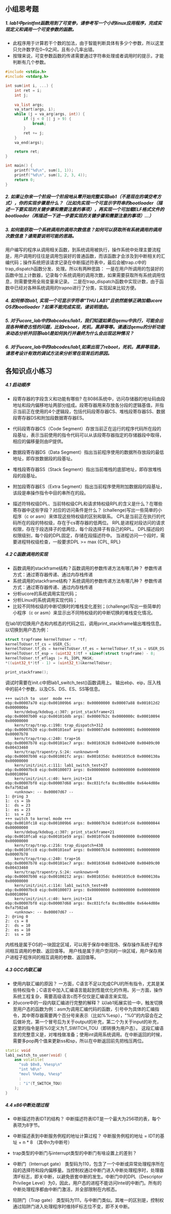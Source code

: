 ## 小组思考题
##### 1. lab1中printfmt函数用到了可变参，请参考写一个小的linux应用程序，完成实现定义和调用一个可变参数的函数。
* 此程序用于计算若干个数的加法，由于智能判断具体有多少个参数，所以这里只允许数字在0~9之间，且有小几率出错。
* 按理来说，可变参数函数的传递需要通过字符串处理或者调用时的提示，才能判断有几个参数。

``` cpp
#include <stdio.h>
#include <stdarg.h>

int sum(int i, ...) {
	int ret = i;
	int j;
	
	va_list args;
	va_start(args, i);
	while (j = va_arg(args, int)) {
		if (j < 0 || j > 9) {
			break;
		}
		ret += j;
	}
	va_end(args);

	return ret;
}

int main() {
	printf("%d\n", sum(1, 1));
	printf("%d\n", sum(1, 2, 3, 4));
	return 0;
}
```

##### 2. 如果让你来一个阶段一个阶段地从零开始完整实现lab1（不是现在的填空考方式），你的实现步骤是什么？（比如先实现一个可显示字符串的bootloader（描述一下要实现的关键步骤和需要注意的事项），再实现一个可加载ELF格式文件的bootloader（再描述一下进一步要实现的关键步骤和需要注意的事项）...）

##### 3. 如何能获取一个系统调用的调用次数信息？如何可以获取所有系统调用的调用次数信息？请简要说明可能的思路。
用户编写的程序从调用相关函数，到系统调用被执行，操作系统中处理主要流程是，用户调用的往往是调用包装好的普通函数，而该函数才会涉及到中断相关的汇编代码；操作系统把该请求记录在中断描述符表中，最后会被trap.c中的trap_dispatch函数分发、处理。所以有两种思路：
一是在用户所调用的包装好的函数中加上计数器，记录每个系统调用的调用次数，如果需要获取所有系统调用信息，则需要使用全局变量来记录。
二是在trap_dispatch函数中实现计数，由于函数中已经对各种系统调用的trapno进行了分类，实现起来比较方便。

##### 4. 如何修改lab1, 实现一个可显示字符串"THU LAB1"且依然能够正确加载ucore OS的bootloader？如果不能完成实现，请说明理由。

##### 5. 对于ucore_lab中的labcodes/lab1，我们知道如果在qemu中执行，可能会出现各种稀奇古怪的问题，比如reboot，死机，黑屏等等。请通过qemu的分析功能来动态分析并回答lab1是如何执行并最终为什么会出现这种情况？

##### 6. 对于ucore_lab中的labcodes/lab1,如果出现了reboot，死机，黑屏等现象，请思考设计有效的调试方法来分析常在现背后的原因。

## 各知识点小练习
##### 4.1 启动顺序
* 段寄存器的字段含义和功能有哪些?
在8086系统中，访问存储器的地址码由段地址和段内偏移地址两部分组成。段寄存器用来存放各分段的逻辑基值，并指示当前正在使用的4个逻辑段，包括代码段寄存器CS、堆栈段寄存器SS、数据段寄存器DS和附加段数据寄存器ES。
 * 代码段寄存器CS（Code Segment）存放当前正在运行的程序代码所在段的段基址，表示当前使用的指令代码可以从该段寄存器指定的存储器段中取得，相应的偏移量则由IP提供。
 * 数据段寄存器DS（Data Segment）指出当前程序使用的数据所存放段的最低地址，即存放数据段的段基址。
 * 堆栈段寄存器SS（Stack Segment）指出当前堆栈的底部地址，即存放堆栈段的段基址。
 * 附加段寄存器ES（Extra Segment）指出当前程序使用附加数据段的段基址，该段是串操作指令中目的串所在的段。

* 描述符特权级DPL、当前特权级CPL和请求特权级RPL的含义是什么？在哪些寄存器中这些字段？对应的访问条件是什么？ (challenge)写出一些简单的小程序（c or asm）来体现这些特权级的区别和联系。
CPL是当前正在执行的代码所在的段的特权级，存在于cs寄存器的低两位。
RPL是进程对段访问的请求权限，存在于段选择子的低两位，每个段选择子有自己的RPL。
DPL描述段的权限级别，每个段的DPL固定，存储在段描述符中。
当进程访问一个段时，需要进程特权级检查，一般要求DPL >= max {CPL, RPL}

##### 4.2 C函数调用的实现
* 函数调用的stackframe结构？函数调用的参数传递方法有哪几种？
参数传递方式：通过寄存器传递、通过内存栈传递
* 系统调用的stackframe结构？系统调用的参数传递方法有哪几种？
参数传递方式：通过寄存器传递、通过内存栈传递
* 分析ucore的系统调用实现代码；
* 分析Linux的系统调用实现代码；
* 比较不同特权级的中断切换时的堆栈变化差别；(challenge)写出一些简单的小程序（c or asm）来显示出不同特权级的的中断切换的堆栈变化情况。



在lab1的切换用户态和内核态的代码之后，调用print_stackframe输出堆栈信息。以切换到用户态为例：
``` cpp
struct trapframe kernelToUser = *tf;
kernelToUser.tf_cs = USER_CS;
kernelToUser.tf_ds = kernelToUser.tf_es = kernelToUser.tf_ss = USER_DS;
kernelToUser.tf_esp = (uint32_t)tf + sizeof(struct trapframe) - 8;
kernelToUser.tf_eflags |= FL_IOPL_MASK;
*((uint32_t*)tf - 1) = (uint32_t)&kernelToUser;

print_stackframe();
```
调试时需要在init.c中把lab1_switch_test()函数调用上。
输出ebp、eip，压入栈中的前4个参数，以及CS、DS、ES、SS等信息。

```
+++ switch to  user  mode +++
ebp:0x00007a70 eip:0x001009b6 args: 0x00000000 0x00007a88 0x001012d2 0x0000000a
    kern/debug/kdebug.c:307: print_stackframe+21
ebp:0x00007b00 eip:0x00101ddb args: 0x00007b2c 0x0000000c 0x00010094 0x00000000
    kern/trap/trap.c:198: trap_dispatch+312
ebp:0x00007b20 eip:0x00101eaf args: 0x00007a94 0x00000001 0x00000000 0x00007b78
    kern/trap/trap.c:240: trap+16
ebp:0x00007b78 eip:0x00101ec7 args: 0x00103628 0x00402e00 0x00409c00 0x00433460
    kern/trap/trapentry.S:24: <unknown>+0
ebp:0x00007b98 eip:0x001001fc args: 0x001035dc 0x001035c0 0x0000130a 0x00000000
    kern/init/init.c:111: lab1_switch_test+27
ebp:0x00007bc8 eip:0x00100073 args: 0x00000000 0x00000000 0x00000000 0x00010094
    kern/init/init.c:40: kern_init+114
ebp:0x00007bf8 eip:0x00007d68 args: 0xc031fcfa 0xc08ed88e 0x64e4d08e 0xfa7502a8
    <unknow>: -- 0x00007d67 --
1: @ring 3
1:  cs = 1b
1:  ds = 23
1:  es = 23
1:  ss = 23
+++ switch to kernel mode +++
ebp:0x0010fc18 eip:0x001009b6 args: 0x00007b34 0x0010fcd4 0x00000044 0x00000000
    kern/debug/kdebug.c:307: print_stackframe+21
ebp:0x0010fca8 eip:0x00101e59 args: 0x0010fcd4 0x00000000 0x00000000 0x00000000
    kern/trap/trap.c:216: trap_dispatch+438
ebp:0x0010fcc8 eip:0x00101eaf args: 0x00007b34 0x00000001 0x00000000 0x00007b78
    kern/trap/trap.c:240: trap+16
ebp:0x00007b78 eip:0x00101ec7 args: 0x00103648 0x00402e00 0x00409c00 0x00433460
    kern/trap/trapentry.S:24: <unknown>+0
ebp:0x00007b98 eip:0x00100212 args: 0x001035dc 0x001035c0 0x0000130a 0x00000000
    kern/init/init.c:114: lab1_switch_test+49
ebp:0x00007bc8 eip:0x00100073 args: 0x00000000 0x00000000 0x00000000 0x00010094
    kern/init/init.c:40: kern_init+114
ebp:0x00007bf8 eip:0x00007d68 args: 0xc031fcfa 0xc08ed88e 0x64e4d08e 0xfa7502a8
    <unknow>: -- 0x00007d67 --
2: @ring 0
2:  cs = 8
2:  ds = 10
2:  es = 10
2:  ss = 10
```
内核栈是属于OS的一块固定区域，可以用于保存中断现场、保存操作系统子程序间相互调用的参数、返回值等。
用户栈是属于用户空间的一块区域，用户保存用户进程子程序间的相互调用的参数、返回值等。

##### 4.3 GCC内联汇编
* 使用内联汇编的原因？
一方面，C语言不足以完成CPU的所有指令，尤其是某些特权指令；C语言中加入汇编语言能起到性能优化的作用。另一方面，操作系统工程复杂，需要高级语言c而不仅仅是汇编语言来实现。
* 对ucore中的一段内联汇编进行完整的解释？
以lab1拓展实验一中，触发切换至用户态的函数为例：asm为调用汇编代码的函数，引号中为具体的汇编指令，其中寄存器需要两个百分号来表示（比如%%esp），"%0"的内容会在之后做补充，第一个冒号后为关于output的补充，第二个为关于input的补充，这里的指令是将%0定义为T_SWITCH_TOU（即转换为用户态）。
这段汇编语言的完整意义是，对堆栈做准备；使用int调用系统调用。在中断返回的时候，需要多pop两个值来更新ss和sp，所以在中断返回前先把栈压两位。

``` cpp
static void
lab1_switch_to_user(void) {
    asm volatile(
      "sub $0x8, %%esp\n"
      "int %0\n"
      "movl %%ebp, %%esp"
      :
      : "i"(T_SWITCH_TOU)
    );
}
```

##### 4.4 x86中断处理过程
* 中断描述符表IDT的结构？
中断描述符表IDT是一个最大为256项的表，每个表项为8字节。

* 中断描述表到中断服务例程的地址计算过程？
中断服务例程的地址 = IDT的基址 + n * 8 （其中n为中断号）

* trap类型的中断门与interrupt类型的中断门有啥设置上的差别？
 * 中断门（Interrupt gate）
类型码为110，包含了一个中断或异常处理程序所在段的选择符和段内偏移量。当控制权通过中断门进入中断处理程序时，处理器清IF标志，即关中断，以避免嵌套中断的发生。中断门中的DPL（Descriptor Privilege Level）为0，因此，用户态的进程不能访问Intel的中断门。所有的中断处理程序都由中断门激活，并全部限制在内核态。
 * 陷阱门（Trap gate）
类型码为111，与中断门类似。其唯一的区别是，控制权通过陷阱门进入处理程序时维持IF标志位不变，即不关中断。
